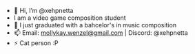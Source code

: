 - 👋 Hi, I’m @xehpnetta
- I am a video game composition student
- 🌱 I just graduated with a bahcelor's in music composition
- 📫 Email: mollykay.wenzel@gmail.com | Discord: @xehpnetta
- ⚡ Cat person :P

<!---
xehpnetta/xehpnetta is a ✨ special ✨ repository because its `README.md` (this file) appears on your GitHub profile.
You can click the Preview link to take a look at your changes.
--->
